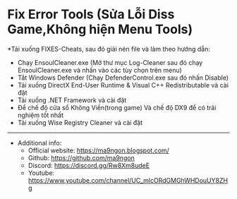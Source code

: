 # Fix Error Tools (Sửa Lỗi Diss Game,Không hiện Menu Tools)
*Tải xuống FIXES-Cheats, sau đó giải nén file và làm theo hướng dẫn:
* Chạy EnsoulCleaner.exe (Mở thư mục Log-Cleaner sau đó chạy EnsoulCleaner.exe và nhấn vào các tùy chọn trên menu)
* Tắt Windows Defender (Chạy DefenderControl.exe sau đó nhấn Disable)
* Tải xuống DirectX End-User Runtime & Visual C++ Redistributable và cài đặt
* Tải xuống .NET Framework và cài đặt
* Để chế độ cửa sổ Không Viền(trong game) Và chế độ DX9 để có trải nghiệm tốt nhất
* Tải xuống Wise Registry Cleaner và cài đặt
------------
   * Additional info:
        * Official website: https://ma9ngon.blogspot.com/
        * Github: https://github.com/ma9ngon
        * Discord: https://discord.gg/Rw8Xm8udeE
        * Youtube: https://www.youtube.com/channel/UC_mlcORdGMGhWHDouUY8ZHg
